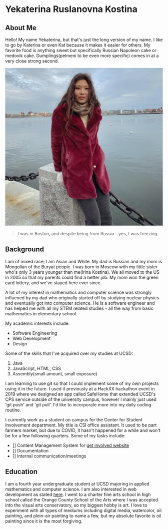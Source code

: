 # **Yekaterina Ruslanovna Kostina** #

## **About Me** ## 

Hello! My name Yekaterina, but that's just the long version of my name. I like to go by Katerina or even Kat because it makes it easier for others. My favorite food is anything sweet but specifically Russian Napoleon cake or medovik cake. Dumplings(pelmeni to be even more specific) comes in at a very close strong second. 

![Image of Me](/profilepic.jpg)

>I was in Boston, and despite being from Russia - yes, I was freezing. 

## **Background** ##

I am of mixed race; I am Asian and White. My dad is Russian and my mom is Mongolian of the Buryat people. I was born in Moscow with my little sister who's only 3 years younger than me(Irina Kostina). We all moved to the US in 2005 so that my parents could find a better job. My mom won the green card lottery, and we've stayed here ever since. 

A lot of my interest in mathematics and computer science was strongly influened by my dad who originally started off by studying nuclear physics and eventually got into computer science. He is a software engineer and has helped me with all my STEM related studies - all the way from basic mathematics in elementary school. 

My academic interests include:

- Software Engineering
- Web Development
- Design 

Some of the skills that I've acquired over my studies at UCSD: 

1. Java
2. JavaScript, HTML, CSS
3. Assembly(small amount, small exposure)

I am learning to use git so that I could implement some of my own projects using it in the future. I used it previously at a HackXX hackathon event in 2019 where we designed an app called SafeHome that extended UCSD's CPS service outside of the university campus, however I mainly just used 'git push' and 'git pull'. I'd like to incorporate more into my daily coding routine. 

I currently work as a student on campus for the Center for Student Involvement department. My title is CSI office assistant. It used to be part farmers market, but due to COVID, it hasn't happened for a while and won't be for a few following quarters. Some of my tasks include:

- [] Content Management System for [get involved website](https://getinvolved.ucsd.edu/)
- [] Documentation 
- [] Internal communication/meetings

## **Education** ##

I am a fourth year undergraduate student at UCSD majoring in applied mathematics and computer science. I am also interested in web development as stated [here](#background). I went to a charter fine arts school in high school called the Orange County School of the Arts where I was accepted into the visual arts conservatory, so my biggest hobby is art. I love to experiment with all types of mediums including digital media, watercolor, oil painting, and plein-air painting to name a few, but my absolute favorite is oil painting since it is the most forgiving. 

